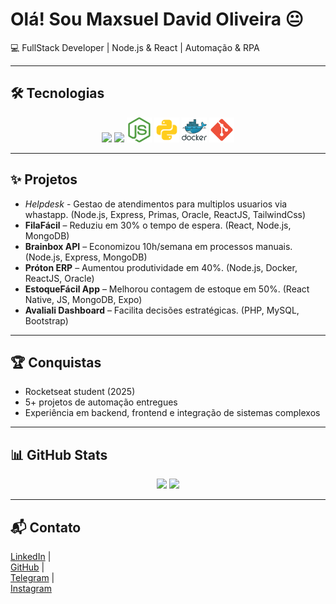 <p align="center">
  <h1>Olá! Sou Maxsuel David Oliveira 😐</h1>
  <p>💻 FullStack Developer | Node.js & React | Automação & RPA</p>
</p>

---

## 🛠 Tecnologias
<p align="center">
<img src="icons/js.svg" width="40">  
<img src="icons/reactjs.svg" width="40">  
<img src="icons/nodejs.svg" width="40">  
<img src="icons/python.svg" width="40">  
<img src="icons/docker.svg" width="40">  
<img src="icons/git.svg" width="40">
</p>

---

## ✨ Projetos
- *Helpdesk* - Gestao de atendimentos para multiplos usuarios via whastapp. (Node.js, Express, Primas, Oracle, ReactJS, TailwindCss)  
- **FilaFácil** – Reduziu em 30% o tempo de espera. (React, Node.js, MongoDB)  
- **Brainbox API** – Economizou 10h/semana em processos manuais. (Node.js, Express, MongoDB)  
- **Próton ERP** – Aumentou produtividade em 40%. (Node.js, Docker, ReactJS, Oracle)  
- **EstoqueFácil App** – Melhorou contagem de estoque em 50%. (React Native, JS, MongoDB, Expo)  
- **Avaliali Dashboard** – Facilita decisões estratégicas. (PHP, MySQL, Bootstrap)

---

## 🏆 Conquistas
- Rocketseat student (2025)  
- 5+ projetos de automação entregues  
- Experiência em backend, frontend e integração de sistemas complexos

---

## 📊 GitHub Stats
<p align="center">
<img src="https://github-readme-stats.vercel.app/api?username=MaxsuelOliveira&show_icons=true&theme=dark&count_private=true">  
<img src="https://github-readme-stats.vercel.app/api/top-langs/?username=MaxsuelOliveira&layout=compact&theme=dark">
</p>

---

## 📬 Contato
[LinkedIn](https://www.linkedin.com/in/maxsuelOliveiradev/) |  
[GitHub](https://github.com/MaxsuelOliveira) |  
[Telegram](https://t.me/oliveiraMaxsuel) |  
[Instagram](https://www.instagram.com/david_o.santos/)

